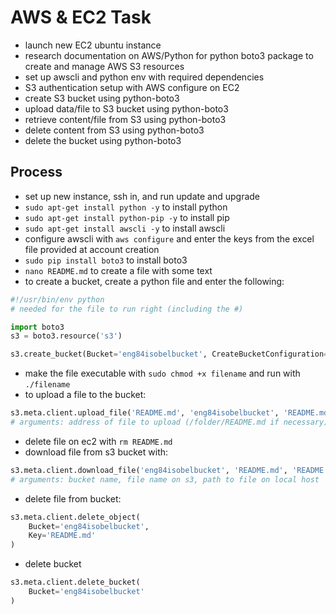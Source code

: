 # AWS & EC2 Task

- launch new EC2 ubuntu instance
- research documentation on AWS/Python for python boto3 package to create and manage AWS S3 resources
- set up awscli and python env with required dependencies
- S3 authentication setup with AWS configure on EC2
- create S3 bucket using python-boto3
- upload data/file to S3 bucket using python-boto3
- retrieve content/file from S3 using python-boto3
- delete content from S3 using python-boto3
- delete the bucket using python-boto3

## Process
- set up new instance, ssh in, and run update and upgrade
- `sudo apt-get install python -y` to install python
- `sudo apt-get install python-pip -y` to install pip
- `sudo apt-get install awscli -y` to install awscli
- configure awscli with `aws configure` and enter the keys from the excel file provided at account creation
- `sudo pip install boto3` to install boto3
- `nano README.md` to create a file with some text
- to create a bucket, create a python file and enter the following:
```python
#!/usr/bin/env python
# needed for the file to run right (including the #)

import boto3
s3 = boto3.resource('s3')

s3.create_bucket(Bucket='eng84isobelbucket', CreateBucketConfiguration={'LocationConstraint': 'eu-west-1'})
```
- make the file executable with `sudo chmod +x filename` and run with `./filename`
- to upload a file to the bucket:
```python
s3.meta.client.upload_file('README.md', 'eng84isobelbucket', 'README.md')
# arguments: address of file to upload (/folder/README.md if necessary), bucket name, name on s3
```
- delete file on ec2 with `rm README.md`
- download file from s3 bucket with:
```python
s3.meta.client.download_file('eng84isobelbucket', 'README.md', 'README.md')
# arguments: bucket name, file name on s3, path to file on local host
```
- delete file from bucket:
```python
s3.meta.client.delete_object(
    Bucket='eng84isobelbucket',
    Key='README.md'
)
```
- delete bucket
```python
s3.meta.client.delete_bucket(
    Bucket='eng84isobelbucket'
)
```